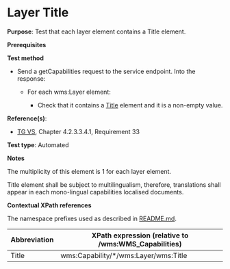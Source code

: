 # Layer Title

**Purpose**: Test that each layer element contains a Title element.

**Prerequisites**

**Test method**

* Send a getCapabilities request to the service endpoint. Into the response:

  * For each wms:Layer element:

    * Check that it contains a [Title](#title) element and it is a non-empty value.

**Reference(s)**:
* [TG VS](./README.md#ref_TG_VS), Chapter 4.2.3.3.4.1, Requirement 33

**Test type**: Automated

**Notes**

The multiplicity of this element is 1 for each layer element.

Title element shall be subject to multilingualism, therefore, translations shall appear in each mono-lingual capabilities localised documents.

**Contextual XPath references**

The namespace prefixes used as described in [README.md](./README.md#namespaces).

Abbreviation                                               |  XPath expression (relative to /wms:WMS_Capabilities)
---------------------------------------------------------- | -------------------------------------------------------------------------
Title <a name="title"></a> | wms:Capability/*/wms:Layer/wms:Title
